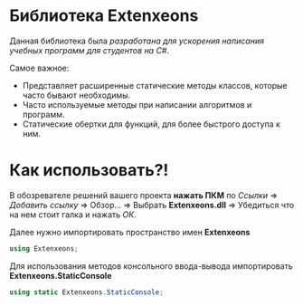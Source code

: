 # Библиотека Extenxeons
Данная библиотека была _разработана для ускорения написания учебных программ для студентов на C#_.

Самое важное:
- Представляет расширенные статические методы классов, которые часто бывают необходимы.
- Часто используемые методы при написании алгоритмов и программ.
- Статические обертки для функций, для более быстрого доступа к ним.

# Как использовать?!
В обозревателе решений вашего проекта **нажать ПКМ** по _Ссылки_ => _Добавить ссылку_ => Обзор... => Выбрать **Extenxeons.dll** => Убедиться что на нем стоит галка и нажать _ОК_.

Далее нужно импортировать пространство имен **Extenxeons**
```csharp
using Extenxeons;
```

Для использования методов консольного ввода-вывода импортировать **Extenxeons.StaticConsole**
```csharp
using static Extenxeons.StaticConsole;
```

